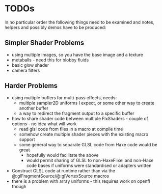 # TODOs

In no particular order the following things need to be examined and notes, helpers and possibly demos have to be produced:

## Simpler Shader Problems
   * using multiple images, so you have the base image and a texture
   * metaballs - need this for blobby fluids
   * basic glow shader
   * camera filters

## Harder Problems
   * using multiple buffers for multi-pass effects, needs:
     * multiple sampler2D uniforms I expect, or some other way to create another buffer
     * a way to redirect the fragment output to a specific buffer
   * how to share shader code between multiple FlxShaders - couple of options - no idea what will work
     * read glsl code from files in a macro at compile time
     * somehow create multiple shader pieces with the existing macro support
     * some general way to separate GLSL code from Haxe code would be great
       * hopefully would facilitate the above
       * would permit sharing of GLSL to non-HaxeFlixel and non-Haxe code bases if uniforms were standardised or adapters written
   * Construct GLSL code at runtime rather than via the @:glFragmentSource/@:glVertexSource macros
   * there is a problem with array uniforms - this requires work on openfl though
   
